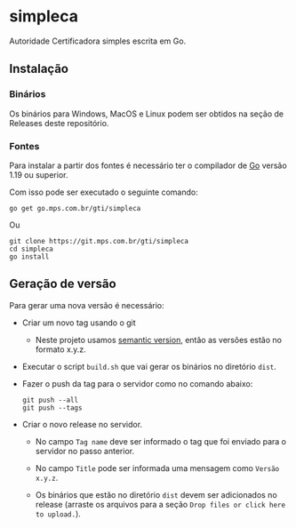 # simpleca

Autoridade Certificadora simples escrita em Go.

## Instalação

### Binários

Os binários para Windows, MacOS e Linux podem ser obtidos na seção de Releases deste repositório.

### Fontes

Para instalar a partir dos fontes é necessário ter o compilador de [Go](https://golang.org) versão 1.19 ou superior.

Com isso pode ser executado o seguinte comando:

```shell
go get go.mps.com.br/gti/simpleca
```

Ou

```shell
git clone https://git.mps.com.br/gti/simpleca
cd simpleca
go install
```

## Geração de versão

Para gerar uma nova versão é necessário:

* Criar um novo tag usando o git

  * Neste projeto usamos [semantic version](https://semver.org), então as versões estão no formato x.y.z.

* Executar o script `build.sh` que vai gerar os binários no diretório `dist`.

* Fazer o push da tag para o servidor como no comando abaixo:

  ```shell
  git push --all
  git push --tags
  ```

* Criar o novo release no servidor.

  * No campo `Tag name` deve ser informado o tag que foi enviado para o servidor no passo anterior.

  * No campo `Title` pode ser informada uma mensagem como `Versão x.y.z`.

  * Os binários que estão no diretório `dist` devem ser adicionados no release (arraste os arquivos para a seção `Drop files or click here to upload.`).
